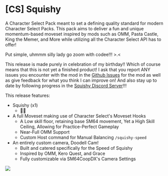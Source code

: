 # [CS] Squishy
A Character Select Pack meant to set a defining quality standard for modern Character Select Packs. This pack aims to deliver a fun and unique momentum-based moveset inspired by mods such as OMM, Pasta Castle, King the Memer, and More while utilizing all the Character Select API has to offer!

Put simple, uhmmm silly lady go zoom with codee!!! >.<

This release is made purely in celebration of my birthday!! Which of course means that this is not yet a finished product! I ask that you report ANY issues you encounter with the mod in the [Github Issues](https://github.com/Squishy6094/char-select-squishy/issues) for the mod as well as give feedback for what you think I can improve on! And also stay up to date by following progress in the [Squishy Discord Server](https://discord.gg/9hCFXbKP5h)!!!

This release features:
- Squishy (x1)
  - :transgender_flag: 
- A full Moveset making use of Character Select's Moveset Hooks
  - A Low skill floor, retaining base SM64 movement, Yet a High Skill Ceiling, Allowing for Practice-Perfect Gameplay
  - Near-Full OMM Support
  - Custom Host command for Manual Balancing `/squishy-speed`
- An entirely custom camera, Doodell Cam!
  - Built and catered specifically for the Speed of Squishy
  - Inspired by OMM, Kero Quest, and Grace
  - Fully customizable via SM64CoopDX's Camera Settings

<img src="https://raw.githubusercontent.com/Squishy6094/char-select-squishy/refs/heads/main/images/birthday-yuri.png">
